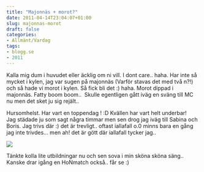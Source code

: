 ```yaml
---
title: "Majonnäs + morot?"
date: 2011-04-14T23:04:07+01:00
slug: majonnas-morot
draft: false
categories:
- Allmänt/Vardag
tags:
- blogg.se
- 2011
---
```

Kalla mig dum i huvudet eller äcklig om ni vill. I dont care.. haha. Har inte så mycket i kylen, jag var sugen på majonnäs (Varför stavas det med två n?!) och så hade vi morot i kylen. Så fick bli det :) haha. Morot dippad i majonnäs. Fatty boom boom..  Skulle egentligen gått iväg en sväng till MC nu men det sket ju sig rejält..  
  
Hursomhelst. Har vart en toppendag ! :D Kvällen har vart helt underbar!  
Jag städade ju som sagt några timmar men sen drog jag iväg till Sabina och Boris. Jag trivs där :) det är trevligt.. oftast iallafall o.0 minns bara en gång jag inte trivdes... men ah! det är gött där iallafall tycker jag..  
  

![](/assets/images/blogg.se/imagescaynnejh_142990688.jpg)

Tänkte kolla lite utbildningar nu och sen sova i min sköna sköna säng.. Kanske drar igång en HoNmatch också.. får se :)